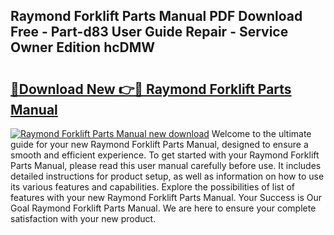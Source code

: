 ## Raymond Forklift Parts Manual PDF Download Free - Part-d83 User Guide Repair - Service Owner Edition hcDMW

# <h2><a href="http://bc24082.oget.top/?id=Raymond+Forklift+Parts+Manual">🔗Download New 👉🔴 Raymond Forklift Parts Manual</a></h2>

[![Raymond Forklift Parts Manual new download](https://i.imgur.com/5g1atiW.png)](http://bc24082.oget.top/?id=Raymond+Forklift+Parts+Manual)
Welcome to the ultimate guide for your new Raymond Forklift Parts Manual, designed to ensure a smooth and efficient experience. To get started with your Raymond Forklift Parts Manual, please read this user manual carefully before use. It includes detailed instructions for product setup, as well as information on how to use its various features and capabilities. Explore the possibilities of list of features with your new Raymond Forklift Parts Manual. Your Success is Our Goal Raymond Forklift Parts Manual. We are here to ensure your complete satisfaction with your new product.
